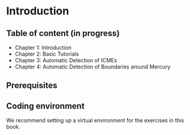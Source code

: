 # Introduction

## Table of content (in progress)

* Chapter 1: Introduction
* Chapter 2: Basic Tutorials
* Chapter 3: Automatic Detection of ICMEs
* Chapter 4: Automatic Detection of Boundaries around Mercury

## Prerequisites

## Coding environment

We recommend setting up a virtual environment for the exercises in this book.

